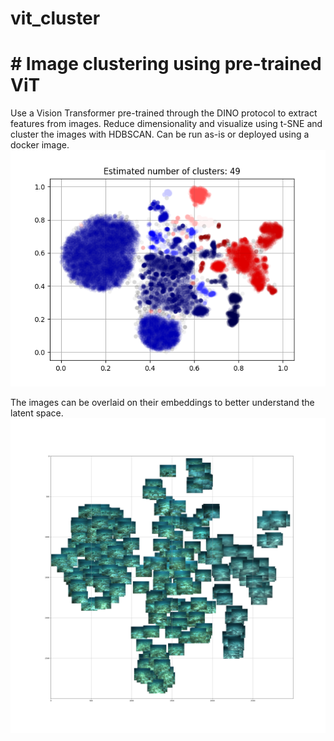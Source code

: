 # vit_cluster
# # Image clustering using pre-trained ViT
Use a Vision Transformer pre-trained through the DINO protocol to extract features from images. Reduce dimensionality and visualize using t-SNE and cluster the images with HDBSCAN. 
Can be run as-is or deployed using a docker image.
![cluster visualization](/assets/cluster_output.png)

The images can be overlaid on their embeddings to better understand the latent space.
![image overlay](/assets/image_overlay.png)
